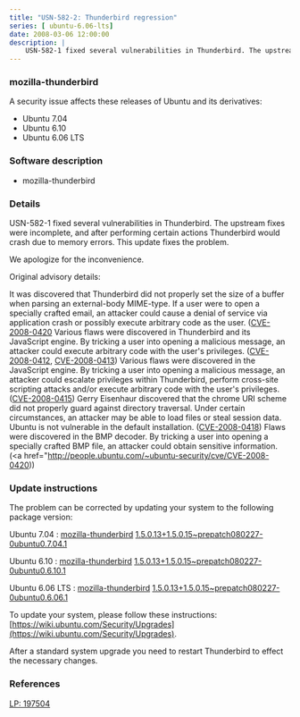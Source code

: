 ```yaml
---
title: "USN-582-2: Thunderbird regression"
series: [ ubuntu-6.06-lts]
date: 2008-03-06 12:00:00
description: |
    USN-582-1 fixed several vulnerabilities in Thunderbird. The upstream fixes were incomplete, and after performing certain actions Thunderbird would crash due to memory errors. This update fixes the problem.
--- 
```

 
### mozilla-thunderbird

A security issue affects these releases of Ubuntu and its derivatives:

* Ubuntu 7.04
* Ubuntu 6.10
* Ubuntu 6.06 LTS

### Software description

* mozilla-thunderbird 

### Details

USN-582-1 fixed several vulnerabilities in Thunderbird. The upstream fixes were incomplete, and after performing certain actions Thunderbird would crash due to memory errors. This update fixes the problem.

We apologize for the inconvenience.

Original advisory details:

 It was discovered that Thunderbird did not properly set the size of a buffer when parsing an external-body MIME-type. If a user were to open a specially crafted email, an attacker could cause a denial of service via application crash or possibly execute arbitrary code as the user. ([CVE-2008-0420](http://people.ubuntu.com/~ubuntu-security/cve/CVE-2008-0304">CVE-2008-0304</a>) Various flaws were discovered in Thunderbird and its JavaScript engine. By tricking a user into opening a malicious message, an attacker could execute arbitrary code with the user&#39;s privileges. (<a href="http://people.ubuntu.com/~ubuntu-security/cve/CVE-2008-0412">CVE-2008-0412</a>, <a href="http://people.ubuntu.com/~ubuntu-security/cve/CVE-2008-0413">CVE-2008-0413</a>) Various flaws were discovered in the JavaScript engine. By tricking a user into opening a malicious message, an attacker could escalate privileges within Thunderbird, perform cross-site scripting attacks and/or execute arbitrary code with the user&#39;s privileges. (<a href="http://people.ubuntu.com/~ubuntu-security/cve/CVE-2008-0415">CVE-2008-0415</a>) Gerry Eisenhaur discovered that the chrome URI scheme did not properly guard against directory traversal. Under certain circumstances, an attacker may be able to load files or steal session data. Ubuntu is not vulnerable in the default installation. (<a href="http://people.ubuntu.com/~ubuntu-security/cve/CVE-2008-0418">CVE-2008-0418</a>) Flaws were discovered in the BMP decoder. By tricking a user into opening a specially crafted BMP file, an attacker could obtain sensitive information. (<a href="http://people.ubuntu.com/~ubuntu-security/cve/CVE-2008-0420)) 

### Update instructions

The problem can be corrected by updating your system to the following package version:

Ubuntu 7.04
 : [mozilla-thunderbird](https://launchpad.net/ubuntu/+source/mozilla-thunderbird) <span> [1.5.0.13+1.5.0.15~prepatch080227-0ubuntu0.7.04.1](https://launchpad.net/ubuntu/+source/mozilla-thunderbird/1.5.0.13+1.5.0.15~prepatch080227-0ubuntu0.7.04.1) </span> 

Ubuntu 6.10
 : [mozilla-thunderbird](https://launchpad.net/ubuntu/+source/mozilla-thunderbird) <span> [1.5.0.13+1.5.0.15~prepatch080227-0ubuntu0.6.10.1](https://launchpad.net/ubuntu/+source/mozilla-thunderbird/1.5.0.13+1.5.0.15~prepatch080227-0ubuntu0.6.10.1) </span> 

Ubuntu 6.06 LTS
 : [mozilla-thunderbird](https://launchpad.net/ubuntu/+source/mozilla-thunderbird) <span> [1.5.0.13+1.5.0.15~prepatch080227-0ubuntu0.6.06.1](https://launchpad.net/ubuntu/+source/mozilla-thunderbird/1.5.0.13+1.5.0.15~prepatch080227-0ubuntu0.6.06.1) </span> 

To update your system, please follow these instructions: [https://wiki.ubuntu.com/Security/Upgrades](https://wiki.ubuntu.com/Security/Upgrades).

After a standard system upgrade you need to restart Thunderbird to effect the necessary changes. 

### References

 [LP: 197504](https://launchpad.net/bugs/197504)
 
